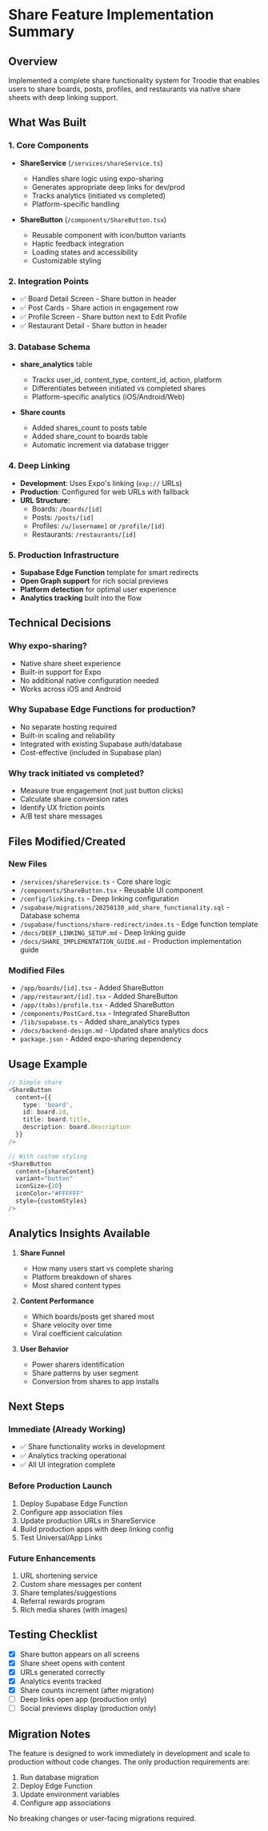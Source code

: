 # Share Feature Implementation Summary

## Overview
Implemented a complete share functionality system for Troodie that enables users to share boards, posts, profiles, and restaurants via native share sheets with deep linking support.

## What Was Built

### 1. Core Components
- **ShareService** (`/services/shareService.ts`)
  - Handles share logic using expo-sharing
  - Generates appropriate deep links for dev/prod
  - Tracks analytics (initiated vs completed)
  - Platform-specific handling

- **ShareButton** (`/components/ShareButton.tsx`)
  - Reusable component with icon/button variants
  - Haptic feedback integration
  - Loading states and accessibility
  - Customizable styling

### 2. Integration Points
- ✅ Board Detail Screen - Share button in header
- ✅ Post Cards - Share action in engagement row
- ✅ Profile Screen - Share button next to Edit Profile
- ✅ Restaurant Detail - Share button in header

### 3. Database Schema
- **share_analytics** table
  - Tracks user_id, content_type, content_id, action, platform
  - Differentiates between initiated vs completed shares
  - Platform-specific analytics (iOS/Android/Web)

- **Share counts**
  - Added shares_count to posts table
  - Added share_count to boards table
  - Automatic increment via database trigger

### 4. Deep Linking
- **Development**: Uses Expo's linking (`exp://` URLs)
- **Production**: Configured for web URLs with fallback
- **URL Structure**:
  - Boards: `/boards/[id]`
  - Posts: `/posts/[id]`
  - Profiles: `/u/[username]` or `/profile/[id]`
  - Restaurants: `/restaurants/[id]`

### 5. Production Infrastructure
- **Supabase Edge Function** template for smart redirects
- **Open Graph support** for rich social previews
- **Platform detection** for optimal user experience
- **Analytics tracking** built into the flow

## Technical Decisions

### Why expo-sharing?
- Native share sheet experience
- Built-in support for Expo
- No additional native configuration needed
- Works across iOS and Android

### Why Supabase Edge Functions for production?
- No separate hosting required
- Built-in scaling and reliability
- Integrated with existing Supabase auth/database
- Cost-effective (included in Supabase plan)

### Why track initiated vs completed?
- Measure true engagement (not just button clicks)
- Calculate share conversion rates
- Identify UX friction points
- A/B test share messages

## Files Modified/Created

### New Files
- `/services/shareService.ts` - Core share logic
- `/components/ShareButton.tsx` - Reusable UI component
- `/config/linking.ts` - Deep linking configuration
- `/supabase/migrations/20250130_add_share_functionality.sql` - Database schema
- `/supabase/functions/share-redirect/index.ts` - Edge function template
- `/docs/DEEP_LINKING_SETUP.md` - Deep linking guide
- `/docs/SHARE_IMPLEMENTATION_GUIDE.md` - Production implementation guide

### Modified Files
- `/app/boards/[id].tsx` - Added ShareButton
- `/app/restaurant/[id].tsx` - Added ShareButton
- `/app/(tabs)/profile.tsx` - Added ShareButton
- `/components/PostCard.tsx` - Integrated ShareButton
- `/lib/supabase.ts` - Added share_analytics types
- `/docs/backend-design.md` - Updated share analytics docs
- `package.json` - Added expo-sharing dependency

## Usage Example

```typescript
// Simple share
<ShareButton
  content={{
    type: 'board',
    id: board.id,
    title: board.title,
    description: board.description
  }}
/>

// With custom styling
<ShareButton
  content={shareContent}
  variant="button"
  iconSize={20}
  iconColor="#FFFFFF"
  style={customStyles}
/>
```

## Analytics Insights Available

1. **Share Funnel**
   - How many users start vs complete sharing
   - Platform breakdown of shares
   - Most shared content types

2. **Content Performance**
   - Which boards/posts get shared most
   - Share velocity over time
   - Viral coefficient calculation

3. **User Behavior**
   - Power sharers identification
   - Share patterns by user segment
   - Conversion from shares to app installs

## Next Steps

### Immediate (Already Working)
- ✅ Share functionality works in development
- ✅ Analytics tracking operational
- ✅ All UI integration complete

### Before Production Launch
1. Deploy Supabase Edge Function
2. Configure app association files
3. Update production URLs in ShareService
4. Build production apps with deep linking config
5. Test Universal/App Links

### Future Enhancements
1. URL shortening service
2. Custom share messages per content
3. Share templates/suggestions
4. Referral rewards program
5. Rich media shares (with images)

## Testing Checklist

- [x] Share button appears on all screens
- [x] Share sheet opens with content
- [x] URLs generated correctly
- [x] Analytics events tracked
- [x] Share counts increment (after migration)
- [ ] Deep links open app (production only)
- [ ] Social previews display (production only)

## Migration Notes

The feature is designed to work immediately in development and scale to production without code changes. The only production requirements are:
1. Run database migration
2. Deploy Edge Function
3. Update environment variables
4. Configure app associations

No breaking changes or user-facing migrations required.